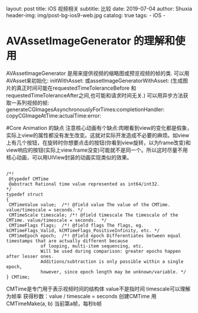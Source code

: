 layout:     post
title:      iOS 视频相关
subtitle:   比较
date:       2019-07-04
author:     Shuxia
header-img: img/post-bg-ios9-web.jpg
catalog: true
tags:
    - iOS -

# AVAssetImageGenerator 的理解和使用
AVAssetImageGenerator 是用来提供视频的缩略图或预览视频的帧的类.
可以用AVAsset来初始化: initWithAsset:  或assetImageGeneratorWithAsset:
(生成图片的真正时间可能在requestedTimeToleranceBefore 和 requestedTimeToleranceAfter之间,也可能和请求时间无关.)
可以用异步方法获取一系列视频的帧:
generateCGImagesAsynchronouslyForTimes:completionHandler:
copyCGImageAtTime:actualTime:error:

#Core Animation 的缺点
注意核心动画有个缺点:肉眼看到view的变化都是假象，实际上view的属性都没有发生改变。这就对实际开发造成不必要的麻烦。如view上有几个按钮，在旋转时你想要点击的按钮(你看到view旋转，以为frame改变)和view响应的按钮(实际上view.frame没变)可能就不是同一个。所以这时尽量不用核心动画，可以用UIView封装的动画实现类似的效果。


```

/*!
 @typedef CMTime
 @abstract Rational time value represented as int64/int32.
*/
typedef struct
{
 CMTimeValue value;  /*! @field value The value of the CMTime. value/timescale = seconds. */
 CMTimeScale timescale; /*! @field timescale The timescale of the CMTime. value/timescale = seconds.  */
 CMTimeFlags flags;  /*! @field flags The flags, eg. kCMTimeFlags_Valid, kCMTimeFlags_PositiveInfinity, etc. */
 CMTimeEpoch epoch;  /*! @field epoch Differentiates between equal timestamps that are actually different because
             of looping, multi-item sequencing, etc.  
             Will be used during comparison: greater epochs happen after lesser ones. 
             Additions/subtraction is only possible within a single epoch,
             however, since epoch length may be unknown/variable. */
} CMTime;

```
CMTime是专门用于表示视频时间的结构体
value不是指时间
timescale可以理解为帧率
获得秒数：value / timescale = seconds
创建CMTime 用 CMTimeMake(a, b) 当前第a帧，每秒b帧